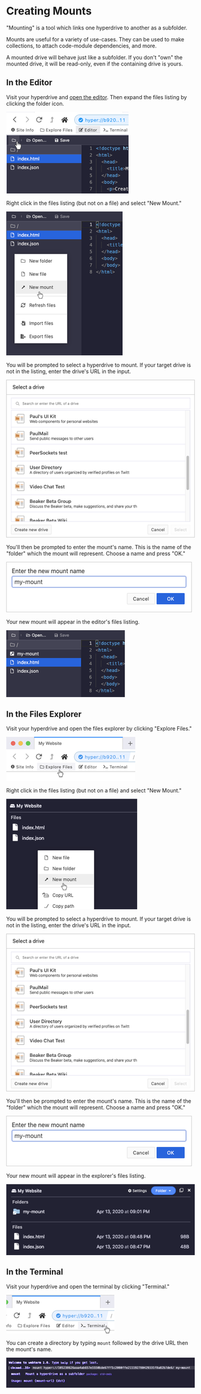 # Creating Mounts

"Mounting" is a tool which links one hyperdrive to another as a subfolder.

Mounts are useful for a variety of use-cases. They can be used to make collections, to attach code-module dependencies, and more.

A mounted drive will behave just like a subfolder. If you don't "own" the mounted drive, it will be read-only, even if the containing drive is yours.

## In the Editor

Visit your hyperdrive and [open the editor](../beginner/editor.md). Then expand the files listing by clicking the folder icon.

![Open the files listing by clicking the folder icon.](../.gitbook/assets/editor-list-files.png)

Right click in the files listing \(but not on a file\) and select "New Mount."

![](../.gitbook/assets/editor-new-mount.png)

You will be prompted to select a hyperdrive to mount. If your target drive is not in the listing, enter the drive's URL in the input.

![Select the drive you want to mount or enter its URL.](../.gitbook/assets/select-drive-dialog.png)

You'll then be prompted to enter the mount's name. This is the name of the "folder" which the mount will represent. Choose a name and press "OK."

![](../.gitbook/assets/mount-name-dialog.png)

Your new mount will appear in the editor's files listing.

![](../.gitbook/assets/mount-in-editor.png)

## In the Files Explorer

Visit your hyperdrive and open the files explorer by clicking "Explore Files."

![](../.gitbook/assets/open-files-explorer.png)

Right click in the files listing \(but not on a file\) and select "New Mount."

![](../.gitbook/assets/files-explorer-new-mount.png)

You will be prompted to select a hyperdrive to mount. If your target drive is not in the listing, enter the drive's URL in the input.

![Select the drive you want to mount or enter its URL.](../.gitbook/assets/select-drive-dialog.png)

You'll then be prompted to enter the mount's name. This is the name of the "folder" which the mount will represent. Choose a name and press "OK."

![](../.gitbook/assets/mount-name-dialog.png)

Your new mount will appear in the explorer's files listing.

![](../.gitbook/assets/mount-in-files-explorer.png)

## In the Terminal

Visit your hyperdrive and open the terminal by clicking "Terminal."

![](../.gitbook/assets/open-terminal.png)

You can create a directory by typing `mount` followed by the drive URL then the mount's name.

![](../.gitbook/assets/terminal-create-mount.png)

